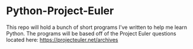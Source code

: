 # Python-Project-Euler

This repo will hold a bunch of short programs I've written to help me learn Python. 
The programs will be based off of the Project Euler questions located here:
https://projecteuler.net/archives
